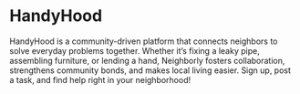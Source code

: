# HandyHood
HandyHood is a community-driven platform that connects neighbors to solve everyday problems together. Whether it’s fixing a leaky pipe, assembling furniture, or lending a hand, Neighborly fosters collaboration, strengthens community bonds, and makes local living easier. Sign up, post a task, and find help right in your neighborhood!

